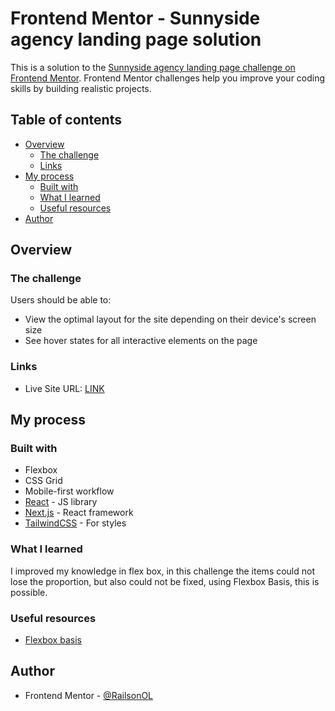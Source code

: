 # Frontend Mentor - Sunnyside agency landing page solution

This is a solution to the [Sunnyside agency landing page challenge on Frontend Mentor](https://www.frontendmentor.io/challenges/sunnyside-agency-landing-page-7yVs3B6ef). Frontend Mentor challenges help you improve your coding skills by building realistic projects.

## Table of contents

- [Overview](#overview)
  - [The challenge](#the-challenge)
  - [Links](#links)
- [My process](#my-process)
  - [Built with](#built-with)
  - [What I learned](#what-i-learned)
  - [Useful resources](#useful-resources)
- [Author](#author)

## Overview

### The challenge

Users should be able to:

- View the optimal layout for the site depending on their device's screen size
- See hover states for all interactive elements on the page

### Links

- Live Site URL: [LINK](https://frontendmentor-challengers-react.vercel.app/frontendmentor/sunnyside-agency)

## My process

### Built with
- Flexbox
- CSS Grid
- Mobile-first workflow
- [React](https://reactjs.org/) - JS library
- [Next.js](https://nextjs.org/) - React framework
- [TailwindCSS](https://tailwindcss.com/docs/installation) - For styles

### What I learned

I improved my knowledge in flex box, in this challenge the items could not lose the proportion, but also could not be fixed, using Flexbox Basis, this is possible.

### Useful resources

- [Flexbox basis](https://developer.mozilla.org/en-US/docs/Web/CSS/flex-basis)

## Author

- Frontend Mentor - [@RailsonOL](https://www.frontendmentor.io/profile/RailsonOL)